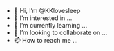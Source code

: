 - 👋 Hi, I’m @KKlovesleep
- 👀 I’m interested in ...
- 🌱 I’m currently learning ...
- 💞️ I’m looking to collaborate on ...
- 📫 How to reach me ...

<!---
KKlovesleep/KKlovesleep is a ✨ special ✨ repository because its `README.md` (this file) appears on your GitHub profile.
You can click the Preview link to take a look at your changes.
--->
